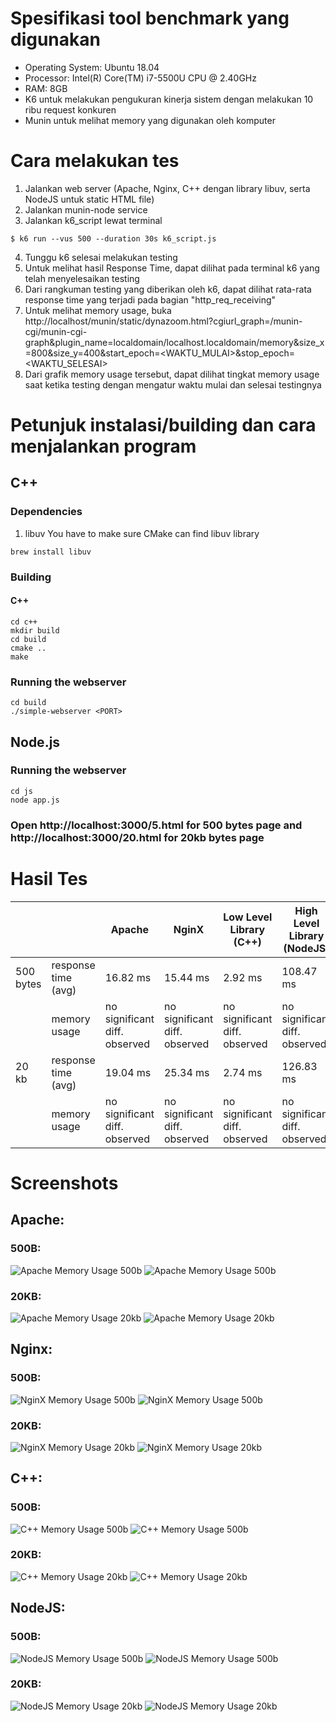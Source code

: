 # Spesifikasi tool benchmark yang digunakan
- Operating System: Ubuntu 18.04
- Processor: Intel(R) Core(TM) i7-5500U CPU @ 2.40GHz
- RAM: 8GB
- K6 untuk melakukan pengukuran kinerja sistem dengan melakukan 10 ribu request konkuren
- Munin untuk melihat memory yang digunakan oleh komputer

# Cara melakukan tes
1. Jalankan web server (Apache, Nginx, C++ dengan library libuv, serta NodeJS untuk static HTML file)
2. Jalankan munin-node service
3. Jalankan k6_script lewat terminal
```shell
$ k6 run --vus 500 --duration 30s k6_script.js
```
4. Tunggu k6 selesai melakukan testing
5. Untuk melihat hasil Response Time, dapat dilihat pada terminal k6 yang telah menyelesaikan testing
6. Dari rangkuman testing yang diberikan oleh k6, dapat dilihat rata-rata response time yang terjadi pada bagian "http_req_receiving"
6. Untuk melihat memory usage, buka http://localhost/munin/static/dynazoom.html?cgiurl_graph=/munin-cgi/munin-cgi-graph&plugin_name=localdomain/localhost.localdomain/memory&size_x=800&size_y=400&start_epoch=<WAKTU_MULAI>&stop_epoch=<WAKTU_SELESAI>
7. Dari grafik memory usage tersebut, dapat dilihat tingkat memory usage saat ketika testing dengan mengatur waktu mulai dan selesai testingnya


# Petunjuk instalasi/building dan cara menjalankan program
## C++
### Dependencies
1. libuv
You have to make sure CMake can find libuv library
```sh-session
brew install libuv
```

### Building
#### C++
```sh-session
cd c++
mkdir build
cd build
cmake ..
make
```

### Running the webserver
```sh-session
cd build
./simple-webserver <PORT>
```

## Node.js
### Running the webserver
```sh-session
cd js
node app.js
```
### Open http://localhost:3000/5.html for 500 bytes page and http://localhost:3000/20.html for 20kb bytes page

# Hasil Tes

|           |                     | Apache                        | NginX                         | Low Level Library (C++)       | High Level Library (NodeJS)   |
|-----------|---------------------|-------------------------------|-------------------------------|-------------------------------|-------------------------------|
| 500 bytes | response time (avg) | 16.82 ms                      | 15.44 ms                       | 2.92 ms                       | 108.47 ms                     |
|           | memory usage        | no significant diff. observed | no significant diff. observed | no significant diff. observed | no significant diff. observed |
| 20 kb     | response time (avg) | 19.04 ms                      | 25.34 ms                       | 2.74 ms                       | 126.83 ms                      |
|           | memory usage        | no significant diff. observed | no significant diff. observed | no significant diff. observed | no significant diff. observed |


# Screenshots
## Apache:
### 500B:  
![Apache Memory Usage 500b](screenshots/k6/k6_apache_500B.png)
![Apache Memory Usage 500b](screenshots/munin/munin_apache_500B.png)

### 20KB:  
![Apache Memory Usage 20kb](screenshots/k6/k6_apache_20KB.png)
![Apache Memory Usage 20kb](screenshots/munin/munin_apache_20KB.png)

## Nginx:
### 500B:  
![NginX Memory Usage 500b](screenshots/k6/k6_nginx_500B.png)
![NginX Memory Usage 500b](screenshots/munin/munin_nginx_500B.png)

### 20KB:  
![NginX Memory Usage 20kb](screenshots/k6/k6_nginx_20KB.png)
![NginX Memory Usage 20kb](screenshots/munin/munin_nginx_20KB.png)

## C++:
### 500B:  
![C++ Memory Usage 500b](screenshots/k6/k6_cpp_500B.png)
![C++ Memory Usage 500b](screenshots/munin/munin_cpp_500B.png)

### 20KB:  
![C++ Memory Usage 20kb](screenshots/k6/k6_cpp_20KB.png)
![C++ Memory Usage 20kb](screenshots/munin/munin_cpp_20KB.png)

## NodeJS:
### 500B:  
![NodeJS Memory Usage 500b](screenshots/k6/k6_node_500B.png)
![NodeJS Memory Usage 500b](screenshots/munin/munin_node_500B.png)

### 20KB:  
![NodeJS Memory Usage 20kb](screenshots/k6/k6_node_20KB.png)
![NodeJS Memory Usage 20kb](screenshots/munin/munin_node_20KB.png)

